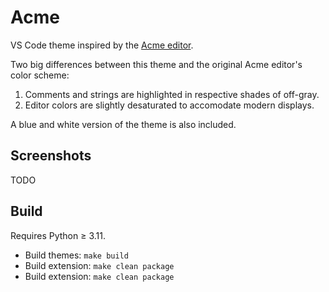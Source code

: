 # Acme

VS Code theme inspired by the [Acme editor](https://en.wikipedia.org/wiki/Acme_%28text_editor%29). 

Two big differences between this theme and the original Acme editor's color scheme:
1. Comments and strings are highlighted in respective shades of off-gray.
2. Editor colors are slightly desaturated to accomodate modern displays.

A blue and white version of the theme is also included.

## Screenshots


TODO

## Build

Requires Python ≥ 3.11.
- Build themes: `make build`
- Build extension: `make clean package`
- Build extension: `make clean package`